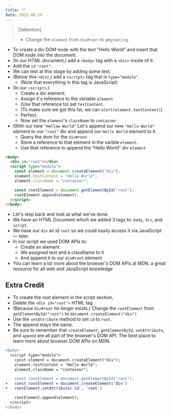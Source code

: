 ```yaml
---
title: ""
date: 2022-06-29
---
```


> [!attention]
>
> - Change the `element` from `div#root` to `p#greeting`

- To create a div DOM node with the text "Hello World" and insert that DOM node into the document.
- (In our HTML document,) add a `<body>` tag with a `<div>` inside of it.
- Add the `id` `"root"`.
- We can test at this stage by adding some text.
- (Below this `<div>`,) add a `<script>` tag that is `type="module"`.
  - (Note that everything in this tag is JavaScript)
- (In our `<script>`,)
  - Create a div element.
  - Assign it's reference to the variable `element`
  - (Use that reference to) set `textContent`.
  - (To make sure we got this far, we can `alert(element.textContent)`)
  - Perfect.
  - Now set the `element`'s `className` to `container`
- (With our new `"Hellow World"` Let's append our new `"Hello World"` element to our `"root"` div and append our `Hello World` element to it.
  - Query the dom for the `div#root`
  - Store a reference to that element in the varible `element`.
  - Use that reference to append the "Hello World" div `element`

```html
<body>
  <div id="root"></div>
  <script type="module">
    const element = document.createElement("div");
    element.textContent = "Hello World";
    element.className = "container";

    const rootElement = document.getElementById("root");
    rootElement.append(element);
  </script>
</body>
```

- Let's step back and look at what we've done.
- We have an HTML Document which we added 3 tags to: `body`, `div`, and `script`.
- We have our `div` an id `root` so we could easily access it via JavaScript — later.
- In our script we used DOM APIs to:
  - Create an element
  - We assigned text and a className to it
  - And append it to our `div#root` element
- You can learn a lot more about the browser's DOM APIs at MDN, a great resource for all web and JavaScript knowledge

## Extra Credit

- To create the root element in the script section,
- Delete the `<div id="root">` HTML tag
- (Because `div#root` no longer exists,) Change the `rootElement` from `getElementById("root")` to `document.createElement("div")`
- Use the `setAttribute` method to set `id` to `root`.
- The append stays the same.
- Be sure to remember that `createElement`, `getElementById`, `setAttribute`, and `append` are all part of the browser's DOM API. The best place to learn more about browser DOM APIs on MDN.

```diff
<body>
  <script type="module">
    const element = document.createElement("div");
    element.textContent = "Hello World";
    element.className = "container";

-   const rootElement = document.getElementById("root");
+   const rootElement = document.createElement('div')
+   rootElement.setAttribute('id', 'root')

    rootElement.append(element);
  </script>
</body>
```
